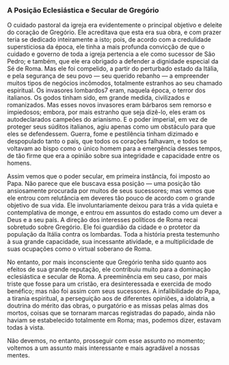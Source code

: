 ### A Posição Eclesiástica e Secular de Gregório 

O cuidado pastoral da igreja era evidentemente o principal objetivo e deleite do coração de Gregório. Ele acreditava que esta era sua obra, e com prazer teria se dedicado inteiramente a isto; pois, de acordo com a credulidade supersticiosa da época, ele tinha a mais profunda convicção de que o cuidado e governo de toda a igreja pertencia a ele como sucessor de São Pedro; e também, que ele era obrigado a defender a dignidade especial da Sé de Roma. Mas ele foi compelido, a partir do perturbado estado da Itália, e pela segurança de seu povo — seu querido rebanho — a empreender muitos tipos de negócios incômodos, totalmente estranhos ao seu chamado espiritual. Os invasores lombardos7 eram, naquela época, o terror dos italianos. Os godos tinham sido, em grande medida, civilizados e romanizados. Mas esses novos invasores eram bárbaros sem remorso e impiedosos; embora, por mais estranho que seja dizê-lo, eles eram os autodeclarados campeões do arianismo. E o poder imperial, em vez de proteger seus súditos italianos, agiu apenas como um obstáculo para que eles se defendessem. Guerra, fome e pestilência tinham dizimado e despopulado tanto o país, que todos os corações falhavam, e todos se voltavam ao bispo como o único homem para a emergência desses tempos, de tão firme que era a opinião sobre sua integridade e capacidade entre os homens.

Assim vemos que o poder secular, em primeira instância, foi imposto ao Papa. Não parece que ele buscava essa posição — uma posição tão ansiosamente procurada por muitos de seus sucessores; mas vemos que ele entrou com relutância em deveres tão pouco de acordo com o grande objetivo de sua vida. Ele involuntariamente deixou para trás a vida quieta e contemplativa de monge, e entrou em assuntos do estado como um dever a Deus e a seu país. A direção dos interesses políticos de Roma recai sobretudo sobre Gregório. Ele foi guardião da cidade e o protetor da população da Itália contra os lombardas. Toda a história presta testemunho à sua grande capacidade, sua incessante atividade, e a multiplicidade de suas ocupações como o virtual soberano de Roma.

No entanto, por mais inconsciente que Gregório tenha sido quanto aos efeitos de sua grande reputação, ele contribuiu muito para a dominação eclesiástica e secular de Roma. A preeminência em seu caso, por mais triste que fosse para um cristão, era desinteressada e exercida de modo benéfico; mas não foi assim com seus sucessores. A infalibilidade do Papa, a tirania espiritual, a perseguição aos de diferentes opiniões, a idolatria, a doutrina do mérito das obras, o purgatório e as missas pelas almas dos mortos, coisas que se tornaram marcas registradas do papado, ainda não haviam se estabelecido totalmente em Roma; mas, podemos dizer, estavam todas à vista.

Não devemos, no entanto, prosseguir com esse assunto no momento; voltemos a um assunto mais interessante e mais agradável a nossas mentes.
